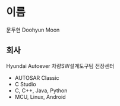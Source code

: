 # 이름
문두현 Doohyun Moon

## 회사
Hyundai Autoever
차량SW설계도구팀
전장센터

- AUTOSAR Classic
- C Studio
- C, C++, Java, Python
- MCU, Linux, Android